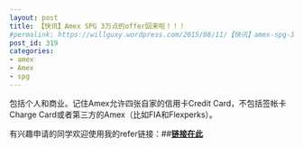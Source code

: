 ```yaml
---
layout: post
title: 【快讯】Amex SPG 3万点的offer回来啦！！！
#permalink: https://willguxy.wordpress.com/2015/08/11/【快讯】amex-spg-3万点的offer回来啦！！！/index.html
post_id: 319
categories: 
- amex
- Amex
- spg
---
```


包括个人和商业。记住Amex允许四张自家的信用卡Credit Card，不包括签帐卡Charge Card或者第三方的Amex（比如FIA和Flexperks）。

有兴趣申请的同学欢迎使用我的refer链接：##**[链接在此](https://www304.americanexpress.com/personal-card-application/starwood-preferred-credit-card/49002-750-0-9FDBCE6021906661F0A844E06973C6E0F630B68437904BAA-200002-1oVV+bmFvAH5*fwaAUgmI+6RfXk=?csi=starwood-preferred-credit-card/49002-750-0-9FDBCE6021906661F0A844E06973C6E0F630B68437904BAA-200002-1oVV+bmFvAH5*fwaAUgmI+6RfXk=&om_rid=NvcH5H&om_mid=_BUe_XQB859vgb.&om_lid=axp2)**